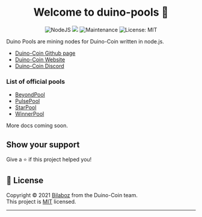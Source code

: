 <h1 align="center">Welcome to duino-pools 👋</h1>
<p align ="center">
    <img alt="NodeJS" src="https://img.shields.io/badge/node.js%20-%2343853D.svg?logo=node.js&logoColor=white"/>
    <img src="https://img.shields.io/badge/node-%3E%3D4.0.0-blue.svg" />
    <img alt="Maintenance" src="https://img.shields.io/badge/Maintained%3F-yes-green.svg" />
    <img alt="License: MIT" src="https://img.shields.io/github/license/Bilaboz/duino-stats" />
</p>

Duino Pools are mining nodes for Duino-Coin written in node.js.

  * [Duino-Coin Github page](https://github.com/revoxhere/duino-coin)
  * [Duino-Coin Website](https://duinocoin.com) 
  * [Duino-Coin Discord](https://discord.gg/k48Ht5y) 

### List of official pools
  * [BeyondPool](https://beyondpool.io)
  * [PulsePool](http://149.91.88.18:6001/)
  * [StarPool](http://51.158.182.90:6001/)
  * [WinnerPool](http://193.164.7.180:6001/)

More docs coming soon.

## Show your support

Give a ⭐️ if this project helped you!

## 📝 License

Copyright © 2021 [Bilaboz](https://github.com/Bilaboz) from the Duino-Coin team.<br />
This project is [MIT](https://github.com/Bilaboz/duino-stats/blob/main/LICENSE) licensed.

***

